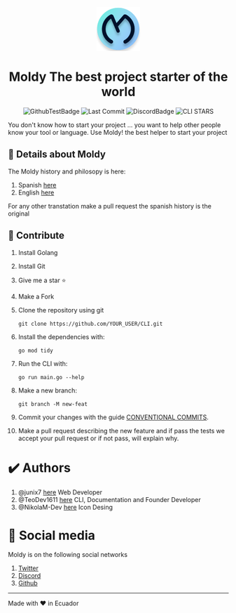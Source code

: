 <div align="center">
  <p>
    <img width="100" src="./docs/img/icon.png">
  </p>
  <h1>Moldy The best project starter of the world</h1>
</div>

<div align="center">

![GithubTestBadge](https://img.shields.io/github/workflow/status/Moldy-Community/CLI/Go?label=Tests&logo=github)
![Last Commit](https://img.shields.io/github/last-commit/Moldy-Community/CLI)
![DiscordBadge](https://img.shields.io/discord/842085043777831012?logo=discord&logoColor=white)
![CLI STARS](https://img.shields.io/github/stars/Moldy-Community/CLI?style=social)

</div>

You don't know how to start your project ... you want to help other people know your tool or language. Use Moldy! the best helper to start your project
<br>

## 📃 Details about Moldy

The Moldy history and philosopy is here:

1. Spanish [here](./docs/history/HISTORY_ES.md)
2. English [here](./docs/history/HISTORY_EN.md)

For any other transtation make a pull request the spanish history is the original

## 🧐 Contribute
1. Install Golang
2. Install Git
3. Give me a star ⭐
4. Make a Fork
5. Clone the repository using git 
   ```
   git clone https://github.com/YOUR_USER/CLI.git
   ```
6. Install the dependencies with: 
   ```
   go mod tidy
   ```
7. Run the CLI with:
   ```
   go run main.go --help
   ``` 
8. Make a new branch: 
   ```
   git branch -M new-feat 
   ```
9. Commit your changes with the guide [CONVENTIONAL COMMITS](https://www.conventionalcommits.org/en/v1.0.0/).

10. Make a pull request describing the new feature and if pass the tests we accept your pull request or if not pass, will explain why.

# ✔️ Authors

1. @junix7 [here](https://linktr.ee/junix) Web Developer
2. @TeoDev1611 [here](https://github.com/TeoDev1611) CLI, Documentation and Founder Developer
3. @NikolaM-Dev [here](https://github.com/NikolaM-Dev) Icon Desing

# 📱  Social media

Moldy is on the following social networks

1. [Twitter](https://twitter.com/Moldy-Community)
2. [Discord](https://discord.gg/2uwzhmJdfw)
3. [Github](https://github.com/Moldy-Community)


---

Made with ❤️ in Ecuador
